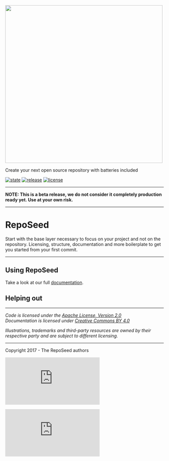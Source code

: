 

<img src="https://github.com/okkur/reposeed/blob/master/media/logo.svg" width="500"/>



Create your next open source repository with batteries included

[![state](https://img.shields.io/badge/state-beta-blue.svg)]() [![release](https://img.shields.io/github/release/okkur/reposeed.svg)](https://github.com/okkur/reposeed/releases) [![license](https://img.shields.io/github/license/okkur/reposeed.svg)](LICENSE) 

----

**NOTE: This is a beta release, we do not consider it completely production ready yet. Use at your own risk.**



---


# RepoSeed
Start with the base layer necessary to focus on your project and not on the repository.
Licensing, structure, documentation and more boilerplate to get you started from your first commit.


---

## Using RepoSeed



Take a look at our full [documentation](/docs).

## Helping out



----

*Code is licensed under the [Apache License, Version 2.0](/LICENSE)*  
*Documentation is licensed under [Creative Commons BY 4.0](/docs/LICENSE)*  

*Illustrations, trademarks and third-party resources are owned by their respective party and are subject to different licensing.*

---

Copyright 2017 - The RepoSeed authors

[![Analytics](https://use.okkur.net/piwik.php?idsite=13rec=1)]()


[![Analytics](https://use.okkur.net/piwik.php?idsite=14rec=1)]()

